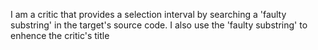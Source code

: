 I am a critic that provides a selection interval by searching a 'faulty substring' in the target's source code. I also use the 'faulty substring' to enhence the critic's title